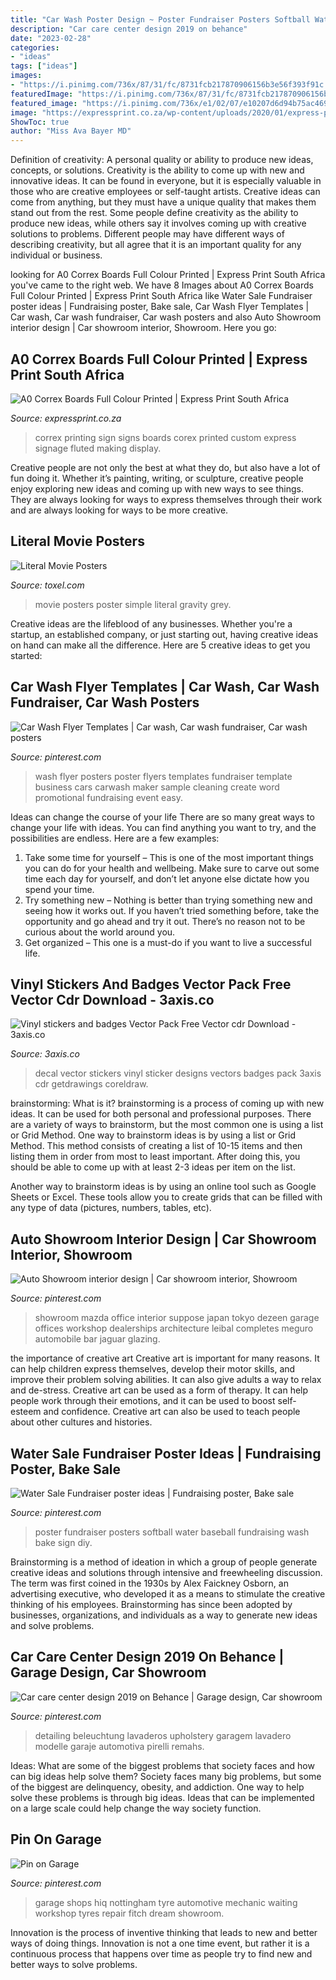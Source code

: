 ```yaml
---
title: "Car Wash Poster Design ~ Poster Fundraiser Posters Softball Water Baseball Fundraising Wash Bake Sign Diy"
description: "Car care center design 2019 on behance"
date: "2023-02-28"
categories:
- "ideas"
tags: ["ideas"]
images:
- "https://i.pinimg.com/736x/87/31/fc/8731fcb217870906156b3e56f393f91c.jpg"
featuredImage: "https://i.pinimg.com/736x/87/31/fc/8731fcb217870906156b3e56f393f91c.jpg"
featured_image: "https://i.pinimg.com/736x/e1/02/07/e10207d6d94b75ac4690d32b2817c506.jpg"
image: "https://expressprint.co.za/wp-content/uploads/2020/01/express-print-104-600x386.jpg"
ShowToc: true
author: "Miss Ava Bayer MD"
---
```



Definition of creativity: A personal quality or ability to produce new ideas, concepts, or solutions.
Creativity is the ability to come up with new and innovative ideas. It can be found in everyone, but it is especially valuable in those who are creative employees or self-taught artists. Creative ideas can come from anything, but they must have a unique quality that makes them stand out from the rest. Some people define creativity as the ability to produce new ideas, while others say it involves coming up with creative solutions to problems. Different people may have different ways of describing creativity, but all agree that it is an important quality for any individual or business.

	

		
looking for A0 Correx Boards Full Colour Printed | Express Print South Africa you've came to the right web. We have 8 Images about A0 Correx Boards Full Colour Printed | Express Print South Africa like Water Sale Fundraiser poster ideas | Fundraising poster, Bake sale, Car Wash Flyer Templates | Car wash, Car wash fundraiser, Car wash posters and also Auto Showroom interior design | Car showroom interior, Showroom. Here you go:
		
    
## A0 Correx Boards Full Colour Printed | Express Print South Africa

<img loading=lazy src="https://expressprint.co.za/wp-content/uploads/2020/01/express-print-104-600x386.jpg" onerror="this.onerror=null;this.src='https://tse2.mm.bing.net/th?id=OIP.Pn0RxDHjsSlWVE73kWNhbgHaEw&amp;pid=15.1';" alt="A0 Correx Boards Full Colour Printed | Express Print South Africa">

_Source: expressprint.co.za_

>correx printing sign signs boards corex printed custom express signage fluted making display. 

	

Creative people are not only the best at what they do, but also have a lot of fun doing it. Whether it’s painting, writing, or sculpture, creative people enjoy exploring new ideas and coming up with new ways to see things. They are always looking for ways to express themselves through their work and are always looking for ways to be more creative.

    
## Literal Movie Posters

<img loading=lazy src="http://www.toxel.com/wp-content/uploads/2014/03/literalmposter11.jpg" onerror="this.onerror=null;this.src='https://tse3.mm.bing.net/th?id=OIP.gub-JbUf90cLSr0cyRSCRwHaLj&amp;pid=15.1';" alt="Literal Movie Posters">

_Source: toxel.com_

>movie posters poster simple literal gravity grey. 

	

Creative ideas are the lifeblood of any businesses. Whether you're a startup, an established company, or just starting out, having creative ideas on hand can make all the difference. Here are 5 creative ideas to get you started: 

    
## Car Wash Flyer Templates | Car Wash, Car Wash Fundraiser, Car Wash Posters

<img loading=lazy src="https://i.pinimg.com/736x/4d/af/70/4daf705c19f453e8385f2c93b8b89953--car-wash-easy-to-use.jpg" onerror="this.onerror=null;this.src='https://tse3.mm.bing.net/th?id=OIP.VjobG53XsgucYXaWcESyvQAAAA&amp;pid=15.1';" alt="Car Wash Flyer Templates | Car wash, Car wash fundraiser, Car wash posters">

_Source: pinterest.com_

>wash flyer posters poster flyers templates fundraiser template business cars carwash maker sample cleaning create word promotional fundraising event easy. 

	

Ideas can change the course of your life
There are so many great ways to change your life with ideas. You can find anything you want to try, and the possibilities are endless. Here are a few examples: 
1. Take some time for yourself – This is one of the most important things you can do for your health and wellbeing. Make sure to carve out some time each day for yourself, and don’t let anyone else dictate how you spend your time. 
2. Try something new – Nothing is better than trying something new and seeing how it works out. If you haven’t tried something before, take the opportunity and go ahead and try it out. There’s no reason not to be curious about the world around you. 
3. Get organized – This one is a must-do if you want to live a successful life.

    
## Vinyl Stickers And Badges Vector Pack Free Vector Cdr Download - 3axis.co

<img loading=lazy src="https://3axis.co/user-images/e1gv8x1l.jpg" onerror="this.onerror=null;this.src='https://tse1.mm.bing.net/th?id=OIP.IT0nuwULzDbv722ZyiSdnQHaKU&amp;pid=15.1';" alt="Vinyl stickers and badges Vector Pack Free Vector cdr Download - 3axis.co">

_Source: 3axis.co_

>decal vector stickers vinyl sticker designs vectors badges pack 3axis cdr getdrawings coreldraw. 

	

brainstorming: What is it?
brainstorming is a process of coming up with new ideas. It can be used for both personal and professional purposes. There are a variety of ways to brainstorm, but the most common one is using a list or Grid Method.
One way to brainstorm ideas is by using a list or Grid Method. This method consists of creating a list of 10-15 items and then listing them in order from most to least important. After doing this, you should be able to come up with at least 2-3 ideas per item on the list.

Another way to brainstorm ideas is by using an online tool such as Google Sheets or Excel. These tools allow you to create grids that can be filled with any type of data (pictures, numbers, tables, etc).

    
## Auto Showroom Interior Design | Car Showroom Interior, Showroom

<img loading=lazy src="https://i.pinimg.com/736x/e1/02/07/e10207d6d94b75ac4690d32b2817c506.jpg" onerror="this.onerror=null;this.src='https://tse1.mm.bing.net/th?id=OIP.ztruOjSF5URNMWwvQQ5HjwHaFS&amp;pid=15.1';" alt="Auto Showroom interior design | Car showroom interior, Showroom">

_Source: pinterest.com_

>showroom mazda office interior suppose japan tokyo dezeen garage offices workshop dealerships architecture leibal completes meguro automobile bar jaguar glazing. 

	

the importance of creative art
Creative art is important for many reasons. It can help children express themselves, develop their motor skills, and improve their problem solving abilities. It can also give adults a way to relax and de-stress.
Creative art can be used as a form of therapy. It can help people work through their emotions, and it can be used to boost self-esteem and confidence. Creative art can also be used to teach people about other cultures and histories.

    
## Water Sale Fundraiser Poster Ideas | Fundraising Poster, Bake Sale

<img loading=lazy src="https://i.pinimg.com/736x/87/31/fc/8731fcb217870906156b3e56f393f91c.jpg" onerror="this.onerror=null;this.src='https://tse4.mm.bing.net/th?id=OIP.zgD12kaAzFUT_KKV5W1R5QHaNL&amp;pid=15.1';" alt="Water Sale Fundraiser poster ideas | Fundraising poster, Bake sale">

_Source: pinterest.com_

>poster fundraiser posters softball water baseball fundraising wash bake sign diy. 

	

Brainstorming is a method of ideation in which a group of people generate creative ideas and solutions through intensive and freewheeling discussion. The term was first coined in the 1930s by Alex Faickney Osborn, an advertising executive, who developed it as a means to stimulate the creative thinking of his employees. Brainstorming has since been adopted by businesses, organizations, and individuals as a way to generate new ideas and solve problems.

    
## Car Care Center Design 2019 On Behance | Garage Design, Car Showroom

<img loading=lazy src="https://i.pinimg.com/736x/4f/0d/55/4f0d5588f7e893c0e2c252baaa16d3b7.jpg" onerror="this.onerror=null;this.src='https://tse2.mm.bing.net/th?id=OIP.xvTI_oHN-kKiGP7EHNlHcgHaE2&amp;pid=15.1';" alt="Car care center design 2019 on Behance | Garage design, Car showroom">

_Source: pinterest.com_

>detailing beleuchtung lavaderos upholstery garagem lavadero modelle garaje automotiva pirelli remahs. 

	

Ideas: What are some of the biggest problems that society faces and how can big ideas help solve them?
Society faces many big problems, but some of the biggest are delinquency, obesity, and addiction. One way to help solve these problems is through big ideas. Ideas that can be implemented on a large scale could help change the way society function.

    
## Pin On Garage

<img loading=lazy src="https://i.pinimg.com/736x/c1/89/3b/c1893bdc17874a504ea8bf37da6fc177--auto-garage-repair-shop.jpg" onerror="this.onerror=null;this.src='https://tse2.mm.bing.net/th?id=OIP.pnAhbCQgxxUYd6tqQvp73QHaE8&amp;pid=15.1';" alt="Pin on Garage">

_Source: pinterest.com_

>garage shops hiq nottingham tyre automotive mechanic waiting workshop tyres repair fitch dream showroom. 

	

Innovation is the process of inventive thinking that leads to new and better ways of doing things. Innovation is not a one time event, but rather it is a continuous process that happens over time as people try to find new and better ways to solve problems.

